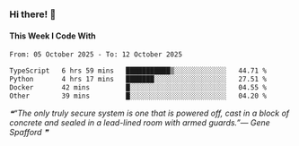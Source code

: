 ### Hi there! 👋

#### This Week I Code With
<!--START_SECTION:waka-->

```txt
From: 05 October 2025 - To: 12 October 2025

TypeScript   6 hrs 59 mins   ███████████▒░░░░░░░░░░░░░   44.71 %
Python       4 hrs 17 mins   ███████░░░░░░░░░░░░░░░░░░   27.51 %
Docker       42 mins         █░░░░░░░░░░░░░░░░░░░░░░░░   04.55 %
Other        39 mins         █░░░░░░░░░░░░░░░░░░░░░░░░   04.20 %
```

<!--END_SECTION:waka-->

<!--STARTS_HERE_QUOTE_README-->
<i>❝“The only truly secure system is one that is powered off, cast in a block of concrete and sealed in a lead-lined room with armed guards.”— Gene Spafford   ❞</i>
<!--ENDS_HERE_QUOTE_README-->
